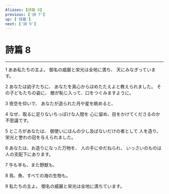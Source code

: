 ```yaml
---
Aliases: [詩篇 8]
previous: ['詩 7']
up: ['詩篇']
next: ['詩 9']
---
```

# 詩篇 8

***




1 
ああ私たちの主よ。 御名の威厳と栄光は全地に満ち、 天にみなぎっています。 



2 
あなたは幼子たちに、 あなたを真心からほめたたえよと教えられました。 その子どもたちの姿に、 敵が恥じ入って、口をつぐみますように。 



3 
夜空を仰いで、 あなたが造られた月や星を眺めると、 



4 
なぜ、取るに足りないちっぽけな人間を 心に留め、目をかけてくださるのか不思議です。 



5 
ところがあなたは、 御使いにほんの少し及ばないだけの者として 人を造り、栄光と誉れの冠を与えられました。 



6 
あなたは、お造りになった万物を、 人の手にゆだねられ、 いっさいのものは人の支配下にあります。 



7 
牛も羊も、また野獣も、 



8 
鳥、魚、すべての海の生物も。 



9 
私たちの主よ。 御名の威厳と栄光は全地に満ちています。
